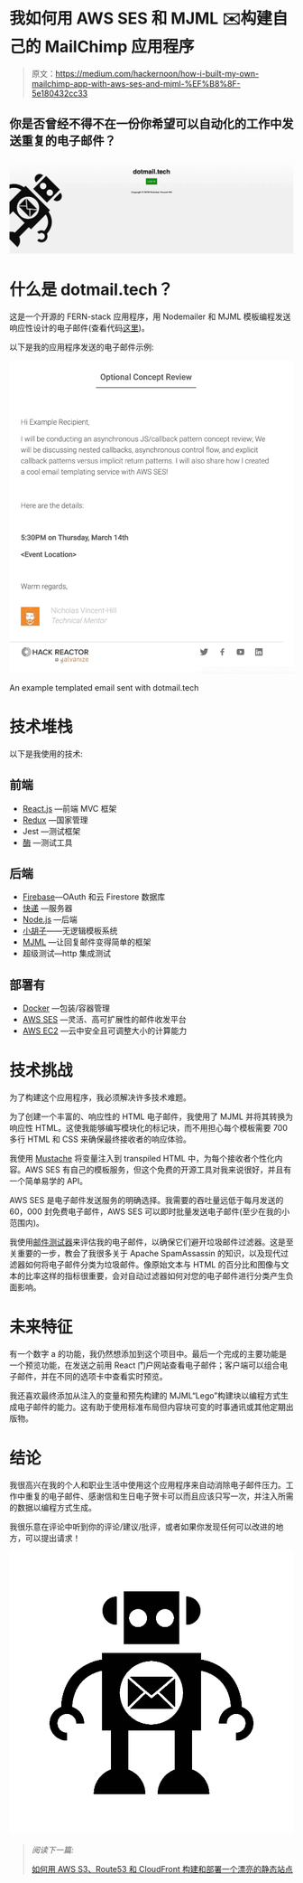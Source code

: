 # 我如何用 AWS SES 和 MJML ✉️构建自己的 MailChimp 应用程序

> 原文：<https://medium.com/hackernoon/how-i-built-my-own-mailchimp-app-with-aws-ses-and-mjml-%EF%B8%8F-5e180432cc33>

## 你是否曾经不得不在一份你希望可以自动化的工作中发送重复的电子邮件？

![](img/372b5ef6cb6198fbfca82ec7917b962a.png)

# 什么是 dotmail.tech？

这是一个开源的 FERN-stack 应用程序，用 Nodemailer 和 MJML 模板编程发送响应性设计的电子邮件(查看代码[这里](https://github.com/nvincenthill/dotmail))。

以下是我的应用程序发送的电子邮件示例:

![](img/45f2aad9af691963f581622d4e343e63.png)

An example templated email sent with dotmail.tech

# 技术堆栈

以下是我使用的技术:

## 前端

*   [React.js](https://reactjs.org/) —前端 MVC 框架
*   [Redux](https://redux.js.org/) —国家管理
*   Jest —测试框架
*   [酶](https://airbnb.io/enzyme/) —测试工具

## 后端

*   [Firebase](https://firebase.google.com/)—OAuth 和云 Firestore 数据库
*   [快递](https://expressjs.com/) —服务器
*   [Node.js](https://nodejs.org/) —后端
*   [小胡子](https://mustache.github.io/)——无逻辑模板系统
*   [MJML](https://mjml.io/) —让回复邮件变得简单的框架
*   超级测试—http 集成测试

## 部署有

*   [Docker](https://www.docker.com/) —包装/容器管理
*   [AWS SES](https://aws.amazon.com/ses/) —灵活、高可扩展性的邮件收发平台
*   [AWS EC2](https://aws.amazon.com/ec2/) —云中安全且可调整大小的计算能力

# 技术挑战

为了构建这个应用程序，我必须解决许多技术难题。

为了创建一个丰富的、响应性的 HTML 电子邮件，我使用了 MJML 并将其转换为响应性 HTML。这使我能够编写模块化的标记块，而不用担心每个模板需要 700 多行 HTML 和 CSS 来确保最终接收者的响应体验。

我使用 [Mustache](https://mustache.github.io/) 将变量注入到 transpiled HTML 中，为每个接收者个性化内容。AWS SES 有自己的模板服务，但这个免费的开源工具对我来说很好，并且有一个简单易学的 API。

AWS SES 是电子邮件发送服务的明确选择。我需要的吞吐量远低于每月发送的 60，000 封免费电子邮件，AWS SES 可以即时批量发送电子邮件(至少在我的小范围内)。

我使用[邮件测试器](https://www.mail-tester.com/)来评估我的电子邮件，以确保它们避开垃圾邮件过滤器。这是至关重要的一步，教会了我很多关于 Apache SpamAssassin 的知识，以及现代过滤器如何将电子邮件分类为垃圾邮件。像原始文本与 HTML 的百分比和图像与文本的比率这样的指标很重要，会对自动过滤器如何对您的电子邮件进行分类产生负面影响。

# 未来特征

有一个数字 a 的功能，我仍然想添加到这个项目中。最后一个完成的主要功能是一个预览功能，在发送之前用 React 门户网站查看电子邮件；客户端可以组合电子邮件，并在不同的选项卡中查看实时预览。

我还喜欢最终添加从注入的变量和预先构建的 MJML“Lego”构建块以编程方式生成电子邮件的能力。这有助于使用标准布局但内容块可变的时事通讯或其他定期出版物。

# 结论

我很高兴在我的个人和职业生活中使用这个应用程序来自动消除电子邮件压力。工作中重复的电子邮件、感谢信和生日电子贺卡可以而且应该只写一次，并注入所需的数据以编程方式生成。

我很乐意在评论中听到你的评论/建议/批评，或者如果你发现任何可以改进的地方，可以提出请求！

![](img/5270adba9fd9fef63988c13b6c8eaee9.png)

> *阅读下一篇:*
> 
> [如何用 AWS S3、Route53 和 CloudFront 构建和部署一个漂亮的静态站点](https://hackernoon.com/how-to-build-and-deploy-a-beautiful-personal-portfolio-site-with-aws-s3-route53-and-cloudfront-af125ccbb1c2)